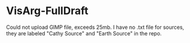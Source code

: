 # VisArg-FullDraft

Could not upload GIMP file, exceeds 25mb.
I have no .txt file for sources, they are labeled "Cathy Source" and "Earth Source" in the repo.
